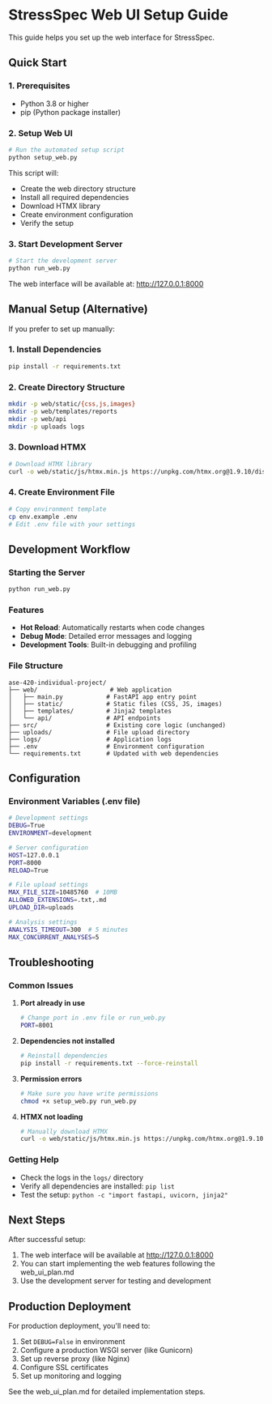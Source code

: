 # StressSpec Web UI Setup Guide

This guide helps you set up the web interface for StressSpec.

## Quick Start

### 1. Prerequisites
- Python 3.8 or higher
- pip (Python package installer)

### 2. Setup Web UI
```bash
# Run the automated setup script
python setup_web.py
```

This script will:
- Create the web directory structure
- Install all required dependencies
- Download HTMX library
- Create environment configuration
- Verify the setup

### 3. Start Development Server
```bash
# Start the development server
python run_web.py
```

The web interface will be available at: http://127.0.0.1:8000

## Manual Setup (Alternative)

If you prefer to set up manually:

### 1. Install Dependencies
```bash
pip install -r requirements.txt
```

### 2. Create Directory Structure
```bash
mkdir -p web/static/{css,js,images}
mkdir -p web/templates/reports
mkdir -p web/api
mkdir -p uploads logs
```

### 3. Download HTMX
```bash
# Download HTMX library
curl -o web/static/js/htmx.min.js https://unpkg.com/htmx.org@1.9.10/dist/htmx.min.js
```

### 4. Create Environment File
```bash
# Copy environment template
cp env.example .env
# Edit .env file with your settings
```

## Development Workflow

### Starting the Server
```bash
python run_web.py
```

### Features
- **Hot Reload**: Automatically restarts when code changes
- **Debug Mode**: Detailed error messages and logging
- **Development Tools**: Built-in debugging and profiling

### File Structure
```
ase-420-individual-project/
├── web/                    # Web application
│   ├── main.py            # FastAPI app entry point
│   ├── static/            # Static files (CSS, JS, images)
│   ├── templates/         # Jinja2 templates
│   └── api/               # API endpoints
├── src/                   # Existing core logic (unchanged)
├── uploads/               # File upload directory
├── logs/                  # Application logs
├── .env                   # Environment configuration
└── requirements.txt       # Updated with web dependencies
```

## Configuration

### Environment Variables (.env file)
```bash
# Development settings
DEBUG=True
ENVIRONMENT=development

# Server configuration
HOST=127.0.0.1
PORT=8000
RELOAD=True

# File upload settings
MAX_FILE_SIZE=10485760  # 10MB
ALLOWED_EXTENSIONS=.txt,.md
UPLOAD_DIR=uploads

# Analysis settings
ANALYSIS_TIMEOUT=300  # 5 minutes
MAX_CONCURRENT_ANALYSES=5
```

## Troubleshooting

### Common Issues

1. **Port already in use**
   ```bash
   # Change port in .env file or run_web.py
   PORT=8001
   ```

2. **Dependencies not installed**
   ```bash
   # Reinstall dependencies
   pip install -r requirements.txt --force-reinstall
   ```

3. **Permission errors**
   ```bash
   # Make sure you have write permissions
   chmod +x setup_web.py run_web.py
   ```

4. **HTMX not loading**
   ```bash
   # Manually download HTMX
   curl -o web/static/js/htmx.min.js https://unpkg.com/htmx.org@1.9.10/dist/htmx.min.js
   ```

### Getting Help

- Check the logs in the `logs/` directory
- Verify all dependencies are installed: `pip list`
- Test the setup: `python -c "import fastapi, uvicorn, jinja2"`

## Next Steps

After successful setup:
1. The web interface will be available at http://127.0.0.1:8000
2. You can start implementing the web features following the web_ui_plan.md
3. Use the development server for testing and development

## Production Deployment

For production deployment, you'll need to:
1. Set `DEBUG=False` in environment
2. Configure a production WSGI server (like Gunicorn)
3. Set up reverse proxy (like Nginx)
4. Configure SSL certificates
5. Set up monitoring and logging

See the web_ui_plan.md for detailed implementation steps.
